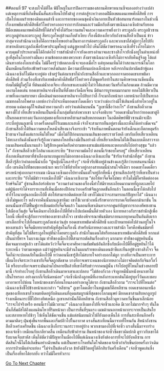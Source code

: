 ##ตอนที่ 97 จะสงบใจได้ที่ใด
พิธีใหญ่ในการปิดอารามของสถานศึกษาหนานซีจบลงอย่างว่างเปล่า แต่เหตุการณ์ที่เกิดขึ้นนั้นสั่นสะเทือนไปทั้งต้าลู่
การต่อสู้ระหว่างยอดฝีมือเขตแดนเทพศักดิ์สิทธิ์ การเปิดโปงแผนร้ายของดินแดนต้าซี และการตายของคนชุดน้ำเงินกลายเป็นหัวข้อสนทนาร้อนแรงในช่วงนี้
เรื่องเทพธิดาศักดิ์สิทธิ์สวีโหย่วหรงออกจากการกักตนและร่วมมือกับสังฆราชเฉินฉางเซิงต้านรับยอดฝีมือเขตแดนเทพศักดิ์สิทธิ์ได้สำเร็จยิ่งได้รับความสนใจและความเคารพยิ่งกว่า
ตระกูลถัง ตระกูลชิวซาน ตระกูลมู่ท่าและตระกูลอู๋ สี่ตระกูลใหญ่ล้วนเก็บตัวเงียบ เรื่องนี้ต้องเกี่ยวกับถังซานสือลิ่วเป็นแน่
ข่าวล่าสุดจากสำนักฉางเซิงก็คือการขอโทษอย่างเป็นทางการต่อตระกูลถัง และพวกเขาก็ส่งผู้อาวุโสไปยังสาขาหลักตระกูลถังเพื่อรักษาประมุขใหญ่
แต่ฉูซูหายตัวไป
เห็นได้ชัดว่าพรรคฉางเซิงที่ร่วงโรยไม่อาจควบคุมตัวประหลาดนี้ได้อีกต่อไป
ราชสำนักต้าโจวยังคงทรงอำนาจและซางสิงโจวยังนั่งอยู่ในตำแหน่งที่สูงที่สุดในโลกอย่างมั่นคง
ตามข้อตกลงของพวกเขา สังฆราชเฉินฉางเซิงยังไม่อาจกลับคืนสู่จิงตู ได้แต่เดินทางท่องโลกเท่านั้น ไม่มีใครรู้ว่าข้อตกลงนี้จะจบลงเมื่อไร
แต่ทุกคนเห็นได้ว่าสถานการณ์ในโลกนั้นเหมือนกับท้องฟ้าพร่างดาวหลังฝนตก มีความเปลี่ยนแปลงเล็กน้อย
หลังจากกินปลาผัดเต้าหู้แดง เฉินฉางเซิงก็ไม่คิดจะอยู่ต่อ เช้าตรู่วันต่อมาเขาก็นำถังซานสือลิ่วและพวกออกจาดยอดเขาเทพธิดาศักดิ์สิทธิ์
ส่วนเรื่องที่เขากับเทพธิดาศักดิ์สิทธิ์สวีโหย่วหรงได้พูดหรือทำในสถานศึกษาหนานซีคนนั้นย่อมไม่มีผู้ใดรู้ได้
ที่ต้นแม่น้ำถงเจียง เทือกเขาและแม่น้ำไม่ว่าใต้แสงตะวันหรือในก้อนเมฆ ล้วนมีความงดงามโดดเด่น
ยอดเขาหลินจางซึ่งเป็นที่ตั้งของวัดฉือเจี้ยน มีต้นการบูรหอมมากมาย ยอดไม้สีเขียวเป็นภาพที่งดงามสบายตา
เมื่อเดินผ่านยอดเขาหลินจางไปสิบกว่าลี้ ก็จะมาถึงหน้าผา เลยหน้าผาไปเป็นทะเลเมฆทอดไกลไพศาล เลยช่องว่างไปจะเห็นยอดเขาโดดเดี่ยว ระหว่างช่องว่างมีโซ่เส้นหนึ่งส่ายไหวอยู่ในสายลม แค่มองดูก็ใจเต้นด้วยความกลัว อย่าว่าแต่เดินบนนั้น
“ภูเขานี้ชื่อว่าอะไร” ถังซานสือลิ่วถามพลางชี้ไป
เยี่ยเสี่ยวเหลียนเป็นหนึ่งในกลุ่มที่มาส่งพวกเขา นางจึงอธิบาย “ยอดเขานั่นเรียกว่ายอดเขาตู๋อี เป็นยอดเขาทางตะวันออกสุดของเทือกเขาหลีซานสามสิบหกยอดเขา ในอดีตศิษย์พี่ชิวซานมักจะฝึกกระบี่อยู่บนภูเขานี้ บางครั้งตอนที่ไร้เมฆและแสงดี เจ้าก็จะสามารถยืนอยู่ตรงนี้และเห็นได้อย่างชัดเจน”
ถังซานสือลิ่วได้ยินความหลงใหลน้ำเสียงนางจึงกระเซ้า “เจ้าเห็นภาพนั้นตอนเจ้ายังเด็กและก็ตกหลุมรักชิวซานจวินตั้งแต่แรกเห็นใช่ไหม”
เมื่อไม่กี่ปีก่อนบนถนนเสินของพระราชวังหลี เขากับเยี่ยเสี่ยวเหลียนได้ทะเลากันดังนั้นเขาจึงรู้ถึงความหลงใหลที่นางมีเป็นอย่างดี
เยี่ยเสี่ยวเหลียนไม่ได้เป็นแบบเด็กสาวจากถนนเสินคนนั้นนานแล้ว ไม่รู้สึกหงุดหงิดกับคำถามของเขาแม้แต่น้อยและตอบกลับไปอย่างสุขุม “แล้วไง”
ถังซานสือลิ่วเข้าใกล้นางและกระซิบ “ข้าอาจถามผิดไป ตอนนี้เจ้าชอบใครอยู่”
เยี่ยเสี่ยวเหลียนสังเกตเห็นสายตาที่ชำเลืองมาแบบดูแทบไม่ออกของเฉินฉางเซิงและยิ้ม “ข้ารักเจ้าสำนักที่สุด”
ถังซานสือลิ่วรู้สึกว่าคำตอบนี้น่าเบื่อ “ผู้หญิงนี่โลเลจริงๆ”
เจ๋อซิ่วรับฟังอยู่ด้านข้างและรู้สึกว่าบทสนทนานี้น่าเบื่อ เขาเดินไปที่ขอบของหน้าผา พบว่าโซ่ที่ส่ายไหวอยู่กลางสายลมนี้น่าสนใจทีเดียว
ยอดเขาโดดเดี่ยวตรงหน้าพุ่งออกมาจากเมฆ
เฉินฉางเซิงมองไปทางนั้นแต่ใจอยู่อีกที่หนึ่ง
ฮู่ซานสือเอ้อร์รู้ว่าที่เขาเป็นห่วงและกระซิบ “ยังไม่มีข่าวจากเมืองไป๋ตี้”
เฉินฉางเซิงถาม “ต่อให้หาจี๊ดจี๊ดไม่พบ ทำไมไม่มีใครติดต่อองครักษ์จินได้”
ฮู่ซานสือเอ้อร์อธิบาย “ความเร่งด่วนของเรื่องนี้ทำให้มีรายละเอียดมากมายที่ถูกละเลยไป แต่ผู้น้อยจำได้จากรายงานที่เห็นเมื่อสองปีก่อนว่าองครักษ์จินถูกลดขั้นอีกแล้ว ในตอนนี้เขาได้กลับไปทำไร่ไถนาอยู่นอกเมืองไป๋ตี้ ต่อให้สามารถติดต่อเขาได้ เขาก็ไม่แน่ว่าจะสามารถแก้ปัญหาได้”
เฉินฉางเซิงไม่พูดอะไร
หลังจากคืนนั้นบนภูเขาหิมะ เขาใช้เวลาช่วงหนึ่งรักษาอาการบาดเจ็บที่คอกม้าผาชัน ในตอนนั้นเขาก็ได้ฟื้นฟูการเชื่อมต่อกับจี๊ดจี๊ดแล้ว
ในตอนที่เขาเดินทางจากศูนย์บัญชาการกองทัพซงซานไปเมืองเวิ่นสุ่ย จี๊ดจี๊ดเดินทางไปเมืองไป๋ตี้ที่ห่างไปแปดหมื่นลี้ด้วยตัวเอง
นิกายหลวงกับราชสำนักสู้เพื่อโลกนี้ เพื่อที่จะสู้กับอาจารย์ของเขาซางสิงโจว เขาต้องพิจารณาพันธมิตรภายนอกทุกคนเป็นอันดับแรก
เขาเลือกที่จะไปเยือนตระกูลถังแห่งเว่นสุ่ย ยอดเขาเทพธิดาศักดิ์สิทธิ์ และเป้าหมายต่อไปล้วนอยู่ในใจของเขาแล้ว
จี๊ดจี๊ดมีบทบาทสำคัญที่สุดในเรื่องนี้
สำหรับนิกายหลวงและราชสำนัก ใครคือพันธมิตรที่สำคัญที่สุด
ไม่ใช่สี่ตระกูลใหญ่ที่นำโดยตระกูลถัง สำนักในแดนใต้หรือยอดเขาเทพธิดาศักดิ์สิทธิ์ หากแต่เป็นเผ่าปีศาจ
ในบางแง่มุม ท่าทีของเมืองไป๋ตี้สามารถตัดสินเรื่องต่างๆ มากมาย
ท่าทีของมู่ฮูหยินนั้นชัดเจนมากอยู่แล้ว เขาได้แต่หวังว่าจี๊ดจี๊ดจะอาศัยความสัมพันธ์อันลึกซึ้งกับเมืองไป๋ตี้ยื้อมู่ฮูหยินไว้ได้ระยะหนึ่ง
ว่าตามเหตุผล แม้ว่ามู่ฮูหยินจะมีส่วนในแผนร้ายของดินแดนต้าซีและยืนอยู่ข้างซางสิงโจว จี๊ดจี๊ดก็น่าจะปลอดภัยในเมืองไป๋ตี้
ทว่าตอนนี้เขารู้สึกไม่สบายใจอย่างบอกไม่ถูก
บางทีอาจเป็นเพราะการเชื่อมโยงจิตระหว่างเขากับจี๊ดจี๊ดถูกตัดขาด
บางทีอาจเพราะคนของนิกายหลวงไม่อาจติดต่อกับจินอวี้ลวี่ได้
หรือบางทีอาจเพราะมันผ่านไปหลายปีแล้วที่เขาได้รับข่าวจากคนผู้นั้น
เจ้าไปอยู่ที่ไหนในช่วงหลายปีมานี้ เจ้าทำอะไรอยู่
ถังซานสือลิ่วเดินมาหาเขาและปลอบ “ไม่ต้องกังวล เจ้าลูกหมีนั่นหนังหนาเขาไม่เป็นไรหรอก อย่างมากก็เจ็บนิดหน่อย”
เจ๋อซิ่วนึกถึงลูกหมีที่เอาหลังกระแทกต้นไม้อยู่ทุกวี่วันและชอบเอาอาหารไปซ่อน ใบหน้าของเขาก็อ่อนโยนลงอย่างหาดูได้ยาก
ถังซานสือลิ่วถาม “เราจะไปที่ไหนต่อ”
เฉินฉางเซิงชี้ไปข้างหน้าและกล่าว “หลีซาน”
ภูเขาโดดเดี่ยวในหมู่เมฆก็คือหลีซาน
ยอดเขาตอนเหนือสุดของเทือกเขาลั่วเหมยติดอยู่กับดินแดนที่อุดมสมบูรณ์ที่สุดของโลกมนุษย์ มียอดเขาสามสิบหกลูกรูปร่างเหมือนกระบี่ชี้ไปทางทิศเหนือ
ภูเขาเหล่านั้นก็คือหลีซาน
ถังซานสือลิ่วดูหวาดหวั่นขึ้นมาเล็กน้อย “เราจะไปจริงหรือ ตอนนี้เราไม่มีเวลานะ”
เฉินฉางเซิงมองไปที่เจ๋อซิ่วและคิด มีเวลาไม่มากจริงๆ
ทันใดนั้นก็สัมผัสได้ถึงแผนดินไหวที่ริมหน้าผา
เป็นการสั่นที่รุนแรง เมฆด้านนอกหน้าผากระจายเป็นเส้นใยและสลายหายไปช้าๆ
โซ่เห็นได้ชัดเจนขึ้น แม้แต่สนิมบนผิวโซ่ก็ยังมองเห็นได้
การสั่นสะเทือนอีกครั้งตามมาติดๆ ฝุ่นพุ่งขึ้นจากพื้นและเริ่มปลิวไปในอากาศ
แรงสั่นสะเทือนนี้มาจากที่ไหนกัน
สีหน้าถังซานสือลิ่วเคร่งเครียดขึ้น
เฉินฉางเซิงก็กระวนกระวายอยู่บ้าง
พวกเขามองไปที่เจ๋อซิ่ว
แรงสั่นนี้มาจากร่างของเจ๋อซิ่ว
เหมือนกับเกลียวคลื่น เหมือนกับฟ้าคำราม
สีนหน้าของเจ๋อซิ่วซีดขาวผิดปกติ ดูราวกับเขาได้รับบาดเจ็บสาหัส
เห็นได้ชัดว่ามีปัญหาในเมืองไป๋ตี้แต่เฉินฉางเซิงยังต้องการที่จะไปยังหลีซาน การตัดสินใจนี้ไม่ได้เกิดขึ้นอย่างฉับพลัน
แต่เป็นเพราะโรคทันใดใจคิดของเจ๋อซิ่วกำเริบขึ้นบ่อยครั้งกว่าเดิม อาการป่วยมีแต่จะแย่ลง
“ไม่จำเป็นต้องกังวล ข้ายังมีชีวิตอยู่ได้อีกสิบวันครึ่งเดือน”
เจ๋อซิ่วพูดเล่นซึ่งเป็นเรื่องที่หาได้ยากยิ่ง
ทว่าไม่มีใครหัวเราะ


[Go To Next Chapter]( ./924.md)
